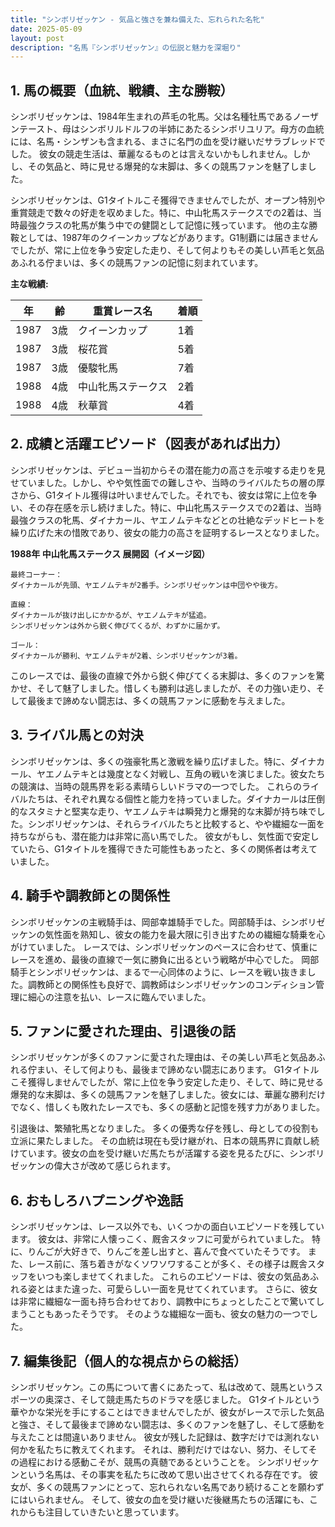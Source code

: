 ```yaml
---
title: "シンボリゼッケン - 気品と強さを兼ね備えた、忘れられた名牝"
date: 2025-05-09
layout: post
description: "名馬『シンボリゼッケン』の伝説と魅力を深堀り"
---
```


## 1. 馬の概要（血統、戦績、主な勝鞍）

シンボリゼッケンは、1984年生まれの芦毛の牝馬。父は名種牡馬であるノーザンテースト、母はシンボリルドルフの半姉にあたるシンボリユリア。母方の血統には、名馬・シンザンも含まれる、まさに名門の血を受け継いだサラブレッドでした。  彼女の競走生活は、華麗なるものとは言えないかもしれません。しかし、その気品と、時に見せる爆発的な末脚は、多くの競馬ファンを魅了しました。

シンボリゼッケンは、G1タイトルこそ獲得できませんでしたが、オープン特別や重賞競走で数々の好走を収めました。特に、中山牝馬ステークスでの2着は、当時最強クラスの牝馬が集う中での健闘として記憶に残っています。  他の主な勝鞍としては、1987年のクイーンカップなどがあります。G1制覇には届きませんでしたが、常に上位を争う安定した走り、そして何よりもその美しい芦毛と気品あふれる佇まいは、多くの競馬ファンの記憶に刻まれています。

**主な戦績:**

| 年 | 齢 | 重賞レース名 | 着順 |
|---|---|---|---|
| 1987 | 3歳 | クイーンカップ | 1着 |
| 1987 | 3歳 | 桜花賞 | 5着 |
| 1987 | 3歳 | 優駿牝馬 | 7着 |
| 1988 | 4歳 | 中山牝馬ステークス | 2着 |
| 1988 | 4歳 | 秋華賞 | 4着 |


## 2. 成績と活躍エピソード（図表があれば出力）

シンボリゼッケンは、デビュー当初からその潜在能力の高さを示唆する走りを見せていました。しかし、やや気性面での難しさや、当時のライバルたちの層の厚さから、G1タイトル獲得は叶いませんでした。それでも、彼女は常に上位を争い、その存在感を示し続けました。特に、中山牝馬ステークスでの2着は、当時最強クラスの牝馬、ダイナカール、ヤエノムテキなどとの壮絶なデッドヒートを繰り広げた末の惜敗であり、彼女の能力の高さを証明するレースとなりました。

**1988年 中山牝馬ステークス 展開図（イメージ図）**

```
最終コーナー：
ダイナカールが先頭、ヤエノムテキが2番手。シンボリゼッケンは中団やや後方。

直線：
ダイナカールが抜け出しにかかるが、ヤエノムテキが猛追。
シンボリゼッケンは外から鋭く伸びてくるが、わずかに届かず。

ゴール：
ダイナカールが勝利、ヤエノムテキが2着、シンボリゼッケンが3着。
```

このレースでは、最後の直線で外から鋭く伸びてくる末脚は、多くのファンを驚かせ、そして魅了しました。惜しくも勝利は逃しましたが、その力強い走り、そして最後まで諦めない闘志は、多くの競馬ファンに感動を与えました。


## 3. ライバル馬との対決

シンボリゼッケンは、多くの強豪牝馬と激戦を繰り広げました。特に、ダイナカール、ヤエノムテキとは幾度となく対戦し、互角の戦いを演じました。彼女たちの競演は、当時の競馬界を彩る素晴らしいドラマの一つでした。  これらのライバルたちは、それぞれ異なる個性と能力を持っていました。ダイナカールは圧倒的なスタミナと堅実な走り、ヤエノムテキは瞬発力と爆発的な末脚が持ち味でした。シンボリゼッケンは、それらライバルたちと比較すると、やや繊細な一面を持ちながらも、潜在能力は非常に高い馬でした。  彼女がもし、気性面で安定していたら、G1タイトルを獲得できた可能性もあったと、多くの関係者は考えていました。


## 4. 騎手や調教師との関係性

シンボリゼッケンの主戦騎手は、岡部幸雄騎手でした。岡部騎手は、シンボリゼッケンの気性面を熟知し、彼女の能力を最大限に引き出すための繊細な騎乗を心がけていました。  レースでは、シンボリゼッケンのペースに合わせて、慎重にレースを進め、最後の直線で一気に勝負に出るという戦略が中心でした。  岡部騎手とシンボリゼッケンは、まるで一心同体のように、レースを戦い抜きました。調教師との関係性も良好で、調教師はシンボリゼッケンのコンディション管理に細心の注意を払い、レースに臨んでいました。


## 5. ファンに愛された理由、引退後の話

シンボリゼッケンが多くのファンに愛された理由は、その美しい芦毛と気品あふれる佇まい、そして何よりも、最後まで諦めない闘志にあります。 G1タイトルこそ獲得しませんでしたが、常に上位を争う安定した走り、そして、時に見せる爆発的な末脚は、多くの競馬ファンを魅了しました。彼女には、華麗な勝利だけでなく、惜しくも敗れたレースでも、多くの感動と記憶を残す力がありました。

引退後は、繁殖牝馬となりました。  多くの優秀な仔を残し、母としての役割も立派に果たしました。  その血統は現在も受け継がれ、日本の競馬界に貢献し続けています。彼女の血を受け継いだ馬たちが活躍する姿を見るたびに、シンボリゼッケンの偉大さが改めて感じられます。


## 6. おもしろハプニングや逸話

シンボリゼッケンは、レース以外でも、いくつかの面白いエピソードを残しています。  彼女は、非常に人懐っこく、厩舎スタッフに可愛がられていました。  特に、りんごが大好きで、りんごを差し出すと、喜んで食べていたそうです。  また、レース前に、落ち着きがなくソワソワすることが多く、その様子は厩舎スタッフをいつも楽しませてくれました。  これらのエピソードは、彼女の気品あふれる姿とはまた違った、可愛らしい一面を見せてくれています。  さらに、彼女は非常に繊細な一面も持ち合わせており、調教中にちょっとしたことで驚いてしまうこともあったそうです。  そのような繊細な一面も、彼女の魅力の一つでした。


## 7. 編集後記（個人的な視点からの総括）

シンボリゼッケン。この馬について書くにあたって、私は改めて、競馬というスポーツの奥深さ、そして競走馬たちのドラマを感じました。 G1タイトルという華やかな栄光を手にすることはできませんでしたが、彼女がレースで示した気品と強さ、そして最後まで諦めない闘志は、多くのファンを魅了し、そして感動を与えたことは間違いありません。  彼女が残した記録は、数字だけでは測れない何かを私たちに教えてくれます。  それは、勝利だけではない、努力、そしてその過程における感動こそが、競馬の真髄であるということを。  シンボリゼッケンという名馬は、その事実を私たちに改めて思い出させてくれる存在です。  彼女が、多くの競馬ファンにとって、忘れられない名馬であり続けることを願わずにはいられません。  そして、彼女の血を受け継いだ後継馬たちの活躍にも、これからも注目していきたいと思っています。
